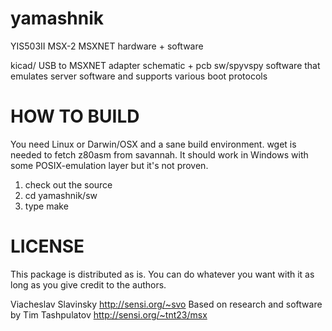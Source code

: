yamashnik
=========
YIS503II MSX-2 MSXNET hardware + software

kicad/ USB to MSXNET adapter schematic + pcb
sw/spyvspy software that emulates server software and supports various boot protocols

HOW TO BUILD
============
You need Linux or Darwin/OSX and a sane build environment. 
wget is needed to fetch z80asm from savannah. 
It should work in Windows with some POSIX-emulation layer but it's not proven. 

1) check out the source
2) cd yamashnik/sw
3) type make


LICENSE
=======
This package is distributed as is. You can do whatever you want with it as long as you give credit to the authors.

Viacheslav Slavinsky http://sensi.org/~svo
Based on research and software by Tim Tashpulatov http://sensi.org/~tnt23/msx
